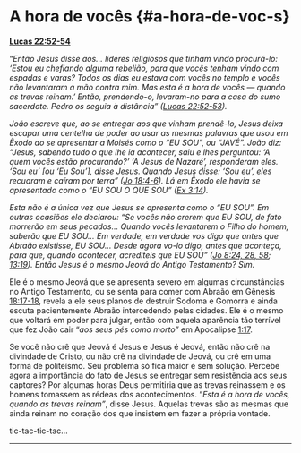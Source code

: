 # A hora de vocês {#a-hora-de-voc-s}

[**Lucas 22:52-54**](http://bibliaonline.com.br/acf/lc/22/52-54)

“_Então Jesus disse aos... líderes religiosos que tinham vindo procurá-lo: ‘Estou eu chefiando alguma rebelião, para que vocês tenham vindo com espadas e varas? Todos os dias eu estava com vocês no templo e vocês não levantaram a mão contra mim. Mas esta é a hora de vocês — quando as trevas reinam.’ Então, prendendo-o, levaram-no para a casa do sumo sacerdote. Pedro os seguia à distância” (_[_Lucas 22:52-53_](http://bibliaonline.com.br/acf/lc/22/52-53)_)._

_João escreve que, ao se entregar aos que vinham prendê-lo, Jesus deixa escapar uma centelha de poder ao usar as mesmas palavras que usou em Êxodo ao se apresentar a Moisés como o “EU SOU”, ou “JAVÉ”. João diz: “Jesus, sabendo tudo o que lhe ia acontecer, saiu e lhes perguntou: ‘A quem vocês estão procurando?’ ‘A Jesus de Nazaré’, responderam eles. ‘Sou eu’ [ou ‘Eu Sou’], disse Jesus. Quando Jesus disse: ‘Sou eu’, eles recuaram e caíram por terra” (_[_Jo 18:4-6_](http://bibliaonline.com.br/acf/jo/18/4-6)_). Lá em Êxodo ele havia se apresentado como o “EU SOU O QUE SOU” (_[_Ex 3:14_](http://bibliaonline.com.br/acf/ex/3/14)_)._

_Esta não é a única vez que Jesus se apresenta como o “EU SOU”. Em outras ocasiões ele declarou: “Se vocês não crerem que EU SOU, de fato morrerão em seus pecados... Quando vocês levantarem o Filho do homem, saberão que EU SOU... Em verdade, em verdade vos digo que antes que Abraão existisse, EU SOU... Desde agora vo-lo digo, antes que aconteça, para que, quando acontecer, acrediteis que EU SOU” (_[_Jo 8:24, 28, 58_](http://bibliaonline.com.br/acf/jo/8/24,28,58)_;_ [_13:19_](http://bibliaonline.com.br/acf/jo/13/19)_). Então Jesus é o mesmo Jeová do Antigo Testamento? Sim._

Ele é o mesmo Jeová que se apresenta severo em algumas circunstâncias no Antigo Testamento, ou se senta para comer com Abraão em Gênesis [18:17-18](http://bibliaonline.com.br/acf/gn/18/17-18), revela a ele seus planos de destruir Sodoma e Gomorra e ainda escuta pacientemente Abraão intercedendo pelas cidades. Ele é o mesmo que voltará em poder para julgar, então com aquela aparência tão terrível que fez João cair “_aos seus pés como morto”_ em Apocalipse [1:17](http://bibliaonline.com.br/acf/ap/1/17).

Se você não crê que Jeová é Jesus e Jesus é Jeová, então não crê na divindade de Cristo, ou não crê na divindade de Jeová, ou crê em uma forma de politeísmo. Seu problema só fica maior e sem solução. Percebe agora a importância do fato de Jesus se entregar sem resistência aos seus captores? Por algumas horas Deus permitiria que as trevas reinassem e os homens tomassem as rédeas dos acontecimentos. “_Esta é a hora de vocês, quando as trevas reinam”_, disse Jesus. Aquelas trevas são as mesmas que ainda reinam no coração dos que insistem em fazer a própria vontade.

tic-tac-tic-tac...

*****